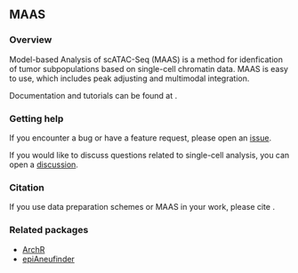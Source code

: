 ## MAAS

### Overview
Model-based Analysis of scATAC-Seq (MAAS) is a method for idenfication of tumor subpopulations based on single-cell
chromatin data. MAAS is easy to use, which includes peak adjusting and multimodal integration.

Documentation and tutorials can be found at <xxx>.

### Getting help

If you encounter a bug or have a feature request, please open an [issue](https://github.com/Larrycpan/MAAS/issues).

If you would like to discuss questions related to single-cell analysis,
you can open a [discussion](https://github.com/Larrycpan/MAAS/discussions).

### Citation

If you use data preparation schemes or MAAS in your work, please cite <xxx>.

### Related packages
-   [ArchR](https://www.archrproject.com/)
-   [epiAneufinder](https://github.com/colomemaria/epiAneufinder)
